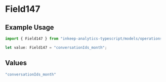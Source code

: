 # Field147

## Example Usage

```typescript
import { Field147 } from "inkeep-analytics-typescript/models/operations";

let value: Field147 = "conversationIds_month";
```

## Values

```typescript
"conversationIds_month"
```